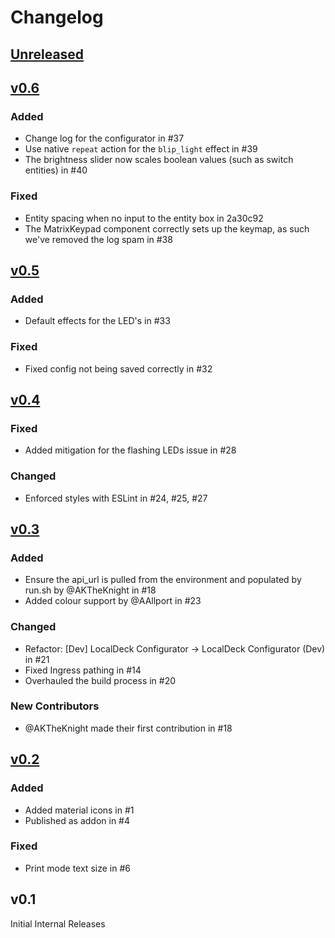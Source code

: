 # Changelog

## [Unreleased](https://github.com/LocalBytes/localdeck-config/compare/v0.5...main)

## [v0.6](https://github.com/LocalBytes/localdeck-config/releases/tag/v0.6)

### Added

- Change log for the configurator in #37
- Use native `repeat` action for the `blip_light` effect in #39
- The brightness slider now scales boolean values (such as switch entities) in #40

### Fixed

- Entity spacing when no input to the entity box in 2a30c92
- The MatrixKeypad component correctly sets up the keymap, as such we've removed the log spam in #38

## [v0.5](https://github.com/LocalBytes/localdeck-config/releases/tag/v0.5)

### Added

- Default effects for the LED's in #33

### Fixed

- Fixed config not being saved correctly in #32

## [v0.4](https://github.com/LocalBytes/localdeck-config/releases/tag/v0.4)

### Fixed

- Added mitigation for the flashing LEDs issue in #28

### Changed

- Enforced styles with ESLint in #24, #25, #27

## [v0.3](https://github.com/LocalBytes/localdeck-config/releases/tag/v0.3)

### Added

- Ensure the api_url is pulled from the environment and populated by run.sh by @AKTheKnight in #18
- Added colour support by @AAllport in #23

### Changed

- Refactor: [Dev] LocalDeck Configurator -> LocalDeck Configurator (Dev) in #21
- Fixed Ingress pathing in #14
- Overhauled the build process in #20

### New Contributors

- @AKTheKnight made their first contribution in #18

## [v0.2](https://github.com/LocalBytes/localdeck-config/releases/tag/v0.2)

### Added

- Added material icons in #1
- Published as addon in #4

### Fixed

- Print mode text size in #6

## v0.1

Initial Internal Releases
